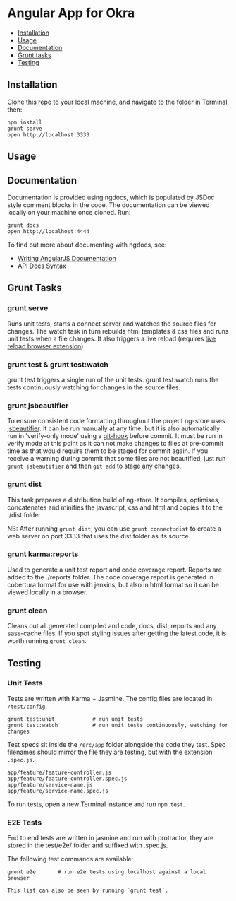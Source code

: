 # Angular App for Okra


* [Installation](#installation)
* [Usage](#usage)
* [Documentation](#documentation)
* [Grunt tasks](#grunt-tasks)
* [Testing](#testing)


## Installation

Clone this repo to your local machine, and navigate to the folder in Terminal, then:

```
npm install
grunt serve
open http://localhost:3333
```

## Usage




## Documentation

Documentation is provided using ngdocs, which is populated by JSDoc style comment blocks in the code.
The documentation can be viewed locally on your machine once cloned. Run:

```
grunt docs
open http://localhost:4444
```

To find out more about documenting with ngdocs, see:

* [Writing AngularJS Documentation](https://github.com/angular/angular.js/wiki/Writing-AngularJS-Documentation)
* [API Docs Syntax](https://github.com/idanush/ngdocs/wiki/API-Docs-Syntax)


## Grunt Tasks

### grunt serve

Runs unit tests, starts a connect server and watches the source files for changes. The watch task in turn rebuilds html templates & css files and runs unit tests when a file changes. It also triggers a live reload (requires [live reload browser extension](https://chrome.google.com/webstore/detail/livereload/jnihajbhpnppcggbcgedagnkighmdlei?hl=en))

### grunt test & grunt test:watch

grunt test triggers a single run of the unit tests. grunt test:watch runs the tests continuously watching for changes in the source files.

### grunt jsbeautifier

To ensure consistent code formatting throughout the project ng-store uses [jsbeautifier](https://www.npmjs.org/package/grunt-jsbeautifier). It can be run manually at any time, but it is also automatically run in 'verify-only mode' using a [git-hook](http://git-scm.com/book/en/Customizing-Git-Git-Hooks) before commit. It must be run in verify mode at this point as it can not make changes to files at pre-commit time as that would require them to be staged for commit again.
If you receive a warning during commit that some files are not beautified, just run `grunt jsbeautifier` and then `git add` to stage any changes.

### grunt dist

This task prepares a distribution build of ng-store. It compiles, optimises, concatenates and minifies the javascript, css and html and copies it to the ./dist folder

NB: After running `grunt dist`, you can use `grunt connect:dist` to create a web server on port 3333 that uses the dist folder as its source.

### grunt karma:reports

Used to generate a unit test report and code coverage report. Reports are added to the ./reports folder. The code coverage report is generated in cobertura format for use with jenkins, but also in html format so it can be viewed locally in a browser.

### grunt clean

Cleans out all generated compiled and code, docs, dist, reports and any sass-cache files. If you spot styling issues after getting the latest code, it is worth running `grunt clean`.

## Testing

### Unit Tests

Tests are written with Karma + Jasmine. The config files are located in `/test/config`.

```
grunt test:unit            # run unit tests
grunt test:watch           # run unit tests continuously, watching for changes
```

Test specs sit inside the `/src/app` folder alongside the code they test.
Spec filenames should mirror the file they are testing, but with the extension `.spec.js`.

```
app/feature/feature-controller.js
app/feature/feature-controller.spec.js
app/feature/service-name.js
app/feature/service-name.spec.js
```

To run tests, open a new Terminal instance and run `npm test`.

### E2E Tests

End to end tests are written in jasmine and run with protractor, they are stored in the test/e2e/ folder and suffixed
 with .spec.js.


The following test commands are available:

```
grunt e2e       # run e2e tests using localhost against a local browser

This list can also be seen by running `grunt test`.
